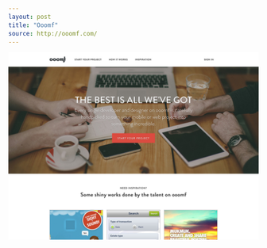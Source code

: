 ```yaml
---
layout: post
title: "Ooomf"
source: http://ooomf.com/
---
```


<img src="/screenshots/ooomf-2.jpg">
